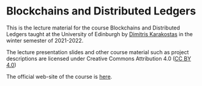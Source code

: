 # Blockchains and Distributed Ledgers

This is the lecture material for the course Blockchains and Distributed Ledgers taught at the University of Edinburgh by <a href="https://dimkarakostas.com">Dimitris Karakostas</a> in the winter semester of 2021-2022.

The lecture presentation slides  and other course material such as project descriptions are licensed under Creative Commons Attribution 4.0 (<a href="https://creativecommons.org/licenses/by/4.0/">CC BY 4.0</a>)

The official web-site of the course is <a href="https://course.inf.ed.ac.uk/bdl">here</a>.

